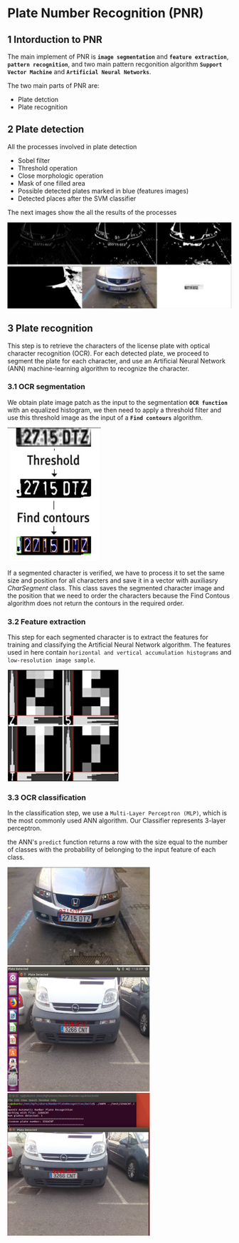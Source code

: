 # Plate Number Recognition (PNR)
## 1 Intorduction to PNR
The main implement of PNR is __`image segmentation`__ and __`feature extraction`__, **`pattern recognition`**, and two main pattern 
recgonition algorithm **`Support Vector Machine`** and 
**`Artificial Neural Networks`**.

The two main parts of PNR are: 
* Plate detction
* Plate recognition


## 2 Plate detection
All the processes involved in plate detection
* Sobel filter
* Threshold operation
* Close morphologic operation
* Mask of one filled area
* Possible detected plates marked in blue (features images)
* Detected places after the SVM classifier

The next images show the all the results of the processes


![Image of Detiecon](https://github.com/alalba221/pic/blob/master/PNR/PlateDetection.png)

 ## 3 Plate recognition
This step is to retrieve the characters of the license plate with optical character recognition (OCR).
 For each detected plate, we proceed to segment the plate for each character, and use an Artificial Neural
 Network (ANN) machine-learning algorithm to recognize the character.
 ### 3.1 OCR segmentation
 We obtain  plate image patch as the input to the segmentation __`OCR function`__ with an equalized histogram, we then need to apply a threshold filter and use this threshold image as the input of a __`Find contours`__ algorithm.
 
  <img width="210" height="300" src="https://github.com/alalba221/pic/blob/master/PNR/OCRSegmentation.png"/>
 
 If a segmented character is verified, we have to process it to set the same size and position for all characters and save it in a vector with auxiliasry _CharSegment_ class. This class saves the segmented character image and the position that we need to order the characters because the Find Contous algorithm does not return the contours in the required order.
 
 ### 3.2 Feature extraction
 This step for each segmented character is to extract the features for training and classifying the Artificial Neural Network algorithm. The features used in here contain `horizontal and vertical accumulation histograms` and `low-resolution image sample`.

<img width="250" height="250" src="https://github.com/alalba221/pic/blob/master/PNR/Feature.png"/>

 ### 3.3 OCR classification
 In the classification step, we use a `Multi-Layer Perceptron (MLP)`, which is the most commonly used ANN algorithm. Our 
 Classifier represents 3-layer perceptron.
 
 the ANN's `predict` function returns a row with the size equal to the number of classes with the probability of belonging to the 
 input feature of each class.
 
 <img width="320" height="220" src="https://github.com/alalba221/pic/blob/master/PNR/OCRClassify.png"/>

 <img width="320" height="280" src="https://github.com/alalba221/PlateNumberRecognition/blob/master/screenshot%202.png"/>

 <img width="320" height="320" src="https://github.com/alalba221/PlateNumberRecognition/blob/master/screenshot%203.png"/>
 
